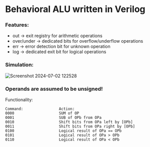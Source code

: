 # Behavioral ALU written in Verilog

### Features:

* out -> exit registry for arithmetic operations
* over/under -> dedicated bits for overflow/underflow operations
* err -> error detection bit for unknown operation
* log -> dedicated exit bit for logical operations

### Simulation:

![Screenshot 2024-07-02 122528](https://github.com/lukapopovici/hardware-verilog/assets/128390767/3bb1775e-17ab-4eae-a79c-0eedeaa34253)


### Operands are assumed to be unsigned!

Functionality:

    Command:                Action:
    0000                    SUM of OP
    0001                    SUB of OPb from OPa
    0010                    Shift bits from OPa left by [OPb] 
    0011                    Shift bits from OPa right by [OPb]
    0100                    Logical result of OPa == OPb
    0101                    Logical result of OPa > OPb
    0110                    Logical result of OPa < OPb


